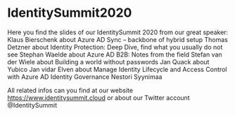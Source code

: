 # IdentitySummit2020
Here you find the slides of our IdentitySummit 2020 from our great speaker: 
Klaus Bierschenk about Azure AD Sync – backbone of hybrid setup
Thomas Detzner about Identity Protection: Deep Dive, find what you usually do not see
Stephan Waelde about Azure AD B2B: Notes from the field
Stefan van der Wiele about Building a world without passwords
Jan Quack about Yubico 
Jan vidar Elven about Manage Identity Lifecycle and Access Control with Azure AD Identity Governance
Nestori Syynimaa

All related infos can you find at our website https://www.identitysummit.cloud or about our Twitter account @IdentitySummit
